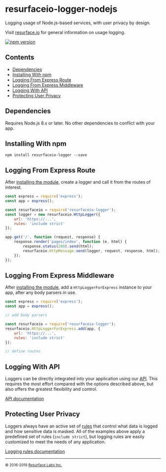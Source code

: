 # resurfaceio-logger-nodejs
Logging usage of Node.js-based services, with user privacy by design.

Visit <a href="https://resurface.io">resurface.io</a> for general information on usage logging.

[![npm version](https://badge.fury.io/js/resurfaceio-logger.svg)](https://badge.fury.io/js/resurfaceio-logger)

## Contents

<ul>
<li><a href="#dependencies">Dependencies</a></li>
<li><a href="#installing_with_npm">Installing With npm</a></li>
<li><a href="#logging_from_express_route">Logging From Express Route</a></li>
<li><a href="#logging_from_express_middleware">Logging From Express Middleware</a></li>
<li><a href="#logging_with_api">Logging With API</a></li>
<li><a href="#privacy">Protecting User Privacy</a></li>
</ul>

<a name="dependencies"/>

## Dependencies

Requires Node.js 8.x or later. No other dependencies to conflict with your app.

<a name="installing_with_npm"/>

## Installing With npm

```
npm install resurfaceio-logger --save
```

<a name="logging_from_express_route"/>

## Logging From Express Route

After <a href="#installing_with_npm">installing the module</a>, create a logger and call it from the routes of interest.

```js
const express = require('express');
const app = express();

const resurfaceio = require('resurfaceio-logger');
const logger = new resurfaceio.HttpLogger({
    url: 'https://...',
    rules: 'include strict'
});

app.get('/', function (request, response) {
    response.render('pages/index', function (e, html) {
        response.status(200).send(html);
        resurfaceio.HttpMessage.send(logger, request, response, html);
    });
});
```

<a name="logging_from_express_middleware"/>

## Logging From Express Middleware

After <a href="#installing_with_npm">installing the module</a>, add a `HttpLoggerForExpress` instance to your app, after
any body parsers in use.

```js
const express = require('express');
const app = express();

// add body parsers

const resurfaceio = require('resurfaceio-logger');
resurfaceio.HttpLoggerForExpress.add(app, {
    url: 'https://...', 
    rules: 'include strict'
});

// define routes
```

<a name="logging_with_api"/>

## Logging With API

Loggers can be directly integrated into your application using our [API](API.md). This requires the most effort compared with
the options described above, but also offers the greatest flexibility and control.

[API documentation](API.md)

<a name="privacy"/>

## Protecting User Privacy

Loggers always have an active set of <a href="https://resurface.io/rules.html">rules</a> that control what data is logged
and how sensitive data is masked. All of the examples above apply a predefined set of rules (`include strict`),
but logging rules are easily customized to meet the needs of any application.

<a href="https://resurface.io/rules.html">Logging rules documentation</a>

---
<small>&copy; 2016-2019 <a href="https://resurface.io">Resurface Labs Inc.</a></small>
